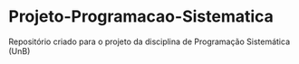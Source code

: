 Projeto-Programacao-Sistematica
===============================

Repositório criado para o projeto da disciplina de Programação Sistemática (UnB)
